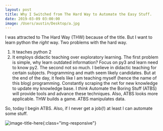 ```yaml
--- 
layout: post
title: Why I Switched from The Hard Way to Automate the Easy Stuff. 
date: 2019-03-09 03:00:00
image: /Users/austin/Desktop/a.jpg
---
```


I was attracted to The Hard Way (THW) because of the title. But I want to learn python the *right* way. Two problems with the hard way. 
  1. It teaches python 2 
  2. It employs didactic teaching over exploratory learning. 
The first problem is simple, why learn outdated information? Focus on py3 and learn need to know py2. The second not so much. I believe in didactic teaching for certain subjects. Programming and math seem likely candidates. But at the end of the day, it feels like I am teaching myself (hence the name of this blog) programming. Constantly scraping the net for new knowledge to update my knowledge base. I *think* Automate the Boring Stuff (ATBS) will provide tools and advance these techniques. Also, ATBS looks more applicable. THW builds a game. ATBS manipulates data. 

 So, today I begin ATBS. Also, if I never get a job(!) at least I can automate some stuff. 


![image-title-here](/Users/austin/Desktop/a.jpg){:class="img-responsive"}


